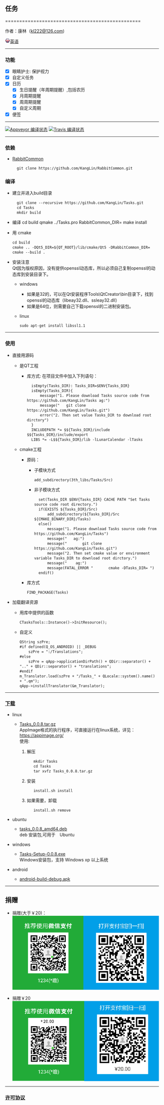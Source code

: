 ## 任务

================================================

作者：康林（kl222@126.com)

[<img src="Resource/Image/English.png" alt="英语" title="英语" width="16" height="16" />英语](README.md)

------------------------------------------------

### 功能

- [x] 眼睛护士: 保护视力
- [x] 自定义任务
- [x] 日历
    - [x] 生日提醒（年周期提醒）,包括农历
    - [x] 月周期提醒
    - [x] 周周期提醒
    - [x] 自定义周期
- [x] 便签

------------------------------------------------

[![Appveyor 编译状态](https://ci.appveyor.com/api/projects/status/hw8wsnwinrnohhda/branch/master?svg=true)](https://ci.appveyor.com/project/KangLin/tasks/branch/master)
[![Travis 编译状态](https://travis-ci.org/KangLin/Tasks.svg?branch=master)](https://travis-ci.org/KangLin/Tasks)

------------------------------------------------
### 依赖
- [RabbitCommon](https://github.com/KangLin/RabbitCommon)
  
        git clone https://github.com/KangLin/RabbitCommon.git
        
### 编译
- 建立并进入build目录

        git clone --recursive https://github.com/KangLin/Tasks.git
        cd Tasks
        mkdir build

- 编译
        cd build
        qmake ../Tasks.pro RabbitCommon_DIR=
        make install

- 用 cmake

      cd build
      cmake .. -DQt5_DIR=${QT_ROOT}/lib/cmake/Qt5 -DRabbitCommon_DIR=
      cmake --build .
      
- 安装注意  
Qt因为版权原因，没有提供openssl动态库，所以必须自己复制openssl的动态库到安装目录下。
    + windows
        - 如果是32的，可以在Qt安装程序Tools\QtCreator\bin目录下，找到openssl的动态库（libeay32.dll、ssleay32.dll）
        - 如果是64位，则需要自己下载openssl的二进制安装包。
    + linux
    
        ```
        sudo apt-get install libssl1.1
        ```
    
------------------------------------------------

### 使用
- 直接用源码
  + 是QT工程
    - 库方式:
    在项目文件中加入下列语句：

            isEmpty(Tasks_DIR): Tasks_DIR=$ENV{Tasks_DIR}
            isEmpty(Tasks_DIR){
                message("1. Please download Tasks source code from https://github.com/KangLin/Tasks ag:")
                message("   git clone https://github.com/KangLin/Tasks.git")
                error("2. Then set value Tasks_DIR to download root dirctory")
            }
            INCLUDEPATH *= $${Tasks_DIR}/include $${Tasks_DIR}/include/export
            LIBS *= -L$${Tasks_DIR}/lib -lLunarCalendar -lTasks

  + cmake工程
    - 原码：
        - 子模块方式
  
              add_subdirectory(3th_libs/Tasks/Src)
      
        - 非子模块方式
    
                set(Tasks_DIR $ENV{Tasks_DIR} CACHE PATH "Set Tasks source code root directory.")
                if(EXISTS ${Tasks_DIR}/Src)
                    add_subdirectory(${Tasks_DIR}/Src ${CMAKE_BINARY_DIR}/Tasks)
                else()
                    message("1. Please download Tasks source code from https://github.com/KangLin/Tasks")
                    message("   ag:")
                    message("       git clone https://github.com/KangLin/Tasks.git")
                    message("2. Then set cmake value or environment variable Tasks_DIR to download root dirctory.")
                    message("    ag:")
                    message(FATAL_ERROR "       cmake -DTasks_DIR= ")
                endif()
                
    - 库方式
    
        ```
        FIND_PACKAGE(Tasks)
        ```
        
        
- 加载翻译资源
  + 用库中提供的函数

        CTasksTools::Instance()->InitResource();

  + 自定义
  
        QString szPre;    
        #if defined(Q_OS_ANDROID) || _DEBUG
            szPre = ":/Translations";
        #else
            szPre = qApp->applicationDirPath() + QDir::separator() + ".." + QDir::separator() + "translations";
        #endif
        m_Translator.load(szPre + "/Tasks_" + QLocale::system().name() + ".qm");
        qApp->installTranslator(&m_Translator);

------------------------------------------------

### [下载](https://github.com/KangLin/Tasks/releases/latest)

- linux
    - [Tasks_0.0.8.tar.gz](https://github.com/KangLin/Tasks/releases/download/0.0.8/Tasks_0.0.8.tar.gz)  
      AppImage格式的执行程序，可直接运行在linux系统，详见：https://appimage.org/  
      使用:    
      1. 解压

                mkdir Tasks
                cd Tasks
                tar xvfz Tasks_0.0.8.tar.gz

      2. 安装
        
                install.sh install
        
      3. 如果需要，卸载
        
                install.sh remove

- ubuntu
    - [tasks_0.0.8_amd64.deb](https://github.com/KangLin/Tasks/releases/download/0.0.8/tasks_0.0.8_amd64.deb)  
  deb 安装包,可用于　Ubuntu
  
- windows
    - [Tasks-Setup-0.0.8.exe](https://github.com/KangLin/Tasks/releases/download/0.0.8/Tasks-Setup-0.0.8.exe)  
  Windows安装包，支持 Windows xp 以上系统 

- android
    + [android-build-debug.apk](https://github.com/KangLin/Tasks/releases/download/0.0.8/android-build-debug.apk)
  
------------------------------------------------

## 捐赠
- 捐赠(大于￥20)：  
![捐赠( 大于 ￥20 )](Src/Resource/image/Contribute.png "捐赠(大于￥20)")

- 捐赠￥20  
![捐赠￥20](Src/Resource/image/Contribute20.png "捐赠￥20")

------------------------------------------------

### [许可协议](License.md "License.md")
